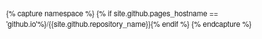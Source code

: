 {% capture namespace %}
{% if site.github.pages_hostname == 'github.io'%}/{{site.github.repository_name}}{% endif %}
{% endcapture %}
<!DOCTYPE html>
<html>
    <head>
	<meta charset="utf-8">
	<meta http-equiv="Content-Language" content="zh-cn">
	<meta http-equiv="Content-Type" content="text/html; charset=UTF-8" />
	<meta http-equiv="X-UA-Compatible" content="IE=edge,chrome=1">
	<meta name="viewport" content="width=device-width,initial-scale=1.0, minimum-scale=1.0, maximum-scale=1.0, user-scalable=no"/>
	<title></title>
	<style>
		body {
		    padding: 0;
		    margin: 10px;
		    font-size: 12px;
		    /*line-height: 1.125rem;*/
		    font-family: 'Helvetica Neue',Helvetica,'Lucida Grande','Luxi Sans',Arial,'PingFang SC','Hiragino Sans GB',STHeiti,'Microsoft YaHei','Wenquanyi Micro Hei','WenQuanYi Micro Hei Mono','WenQuanYi Zen Hei','WenQuanYi Zen Hei Mono',LiGothicMed;
		}

		a:link,
		a:active,
		a:visited
		{
			text-decoration: none;
			color: black;
		}
		a:hover   {
			background-color: black;
			color: white;
		}

		ul,
		li{
			padding-left: 15px;
    		margin: 0px;
    		list-style: none;
		}

		.classify {
			padding: 3px;
			display: grid;
		  grid-template-columns: repeat(auto-fit, minmax(280px, 1fr));
		  /*border-width: 1px;
		  border-style: dashed;
		  border-color: #525252;
		  */margin-bottom: 20px;
		}

		.classify > ul {
			padding-left: 0px;
		}

		.books {
			display: grid;
		    grid-template-columns: repeat(3, 1fr);
		    margin-bottom: 20px;
		}
		.books ul,
		.books li {
			padding: 0;
		}

		.footer {
			text-align: center;
			margin-top: 20px;
		}

		.title {
			margin: 0px 0px 10px 0px;display: grid;grid-auto-flow: column;width: 100%;
			margin-bottom: 20px;
		}
		.title .title_text {
			font-size: 25px;
		}
		.title .search_content {
			justify-self: end;display: inline-flex;align-items: flex-end;
		}
		.search_content .input {
			font-size: 12px;
			height: 21px;border: 1px solid black;padding: 0 2px;margin-right: 2px;width: 300px;
		}

		.search_content .button {
			cursor: pointer;
			height: 23px;border: 1px solid black;background-color: black;color: white;font-size: 12px;justify-self: juu;
		}
		.search_content .button:hover {
			background-color: white;
			color: black;
		}
		sup {
			padding: 0 4px;
		}

		.download_button{
			border: 1px solid black;
	    padding: 0px 4px;
	    font-size: 12px;
	    cursor: pointer;
		}
	</style>
	</head>
	<body>
		<div class="title" aria-region="true" aria-regiontype="2" tabindex="0">
			<div class="title_text"><a href="{{namespace}}/index.html">个人图书馆</a></div>
			<!-- <div class="search_content">
				<form onsubmit="return do_search()" submit="" method="post">
					<input id="search_text" class="input" onkeyup="do_search()" name="input" type="text" placeholder="ISBN / 书名 / 作者 / 出版社 / 分类 / 分类代码 / 译者">
					<input type="submit" class="button" value="查找" />
				</form>
			</div> -->
		</div>

		<!-- <div id="classify_content" class="classify"></div>
		<div id="books" class="books">
		</div> -->

		<div id="container"></div>

		<div class="footer">
			<div>© 2022 xiashuangxi@hotmail.com</div>
			<div>本站所有数据均收集于网络</div>
			<div>本站的分类采用的是<a href="http://clc.nlc.cn/ztfdsb.jsp">中国图书馆分类法第五版</a></div>
		</div>
</html>

<!-- tree -->
<script type="text/javascript">
	class TreeNode {
		constructor(key, value, parent = null) {
			this.key = key;
			this.value = value;
			this.parent = parent;
			this.children = [];
		}

		get is_leaf() {
			return this.children.length === 0;
		}

		get hasChildren() {
			return !this.is_leaf();
		}
	}

	class Tree {
		constructor (key, value = value) {
			this.root = new TreeNode(key,value);
		}

		*preOrderTraversal(node = this.root) {
			yield node;
			if (node.children.length){
				for (let child of node.children) {
					yield* this.preOrderTraversal(child);
				}
			}
		}

		*postOrderTraversal(node = this.root) {
			if (node.children.length) {
				for (let child of node.children) {
					yield* this.postOrderTraversal(child);
				}
			}
			yield node;
		}

		insert(parentNodeKey, key, value) {
			for (let node of this.preOrderTraversal()){
				if (node.key === parentNodeKey){
					node.children.push(new TreeNode(key, value,node));
					return true;
				}
			}
			return false;
		}

		remove(key) {
			for (let node of this.preOrderTraversal()) {
				const filtered = node.children.filter(c => c.key !== key);
				if (filtered.length !== node.children.length) {
					node.children = filtered;
					return true;
				}
			}
			return false;
		}

		find(key){
			for (let node of this.preOrderTraversal()) {
				if(node.key === key) return node;
			}
			return undefined;
		}
	}
</script>
<!-- tree end -->

<script>
	// data
	var cf = [];
	var cf_key = "classification";
	var books = [];

	// show_books
	var show_books = function() {
		var ul = document.createElement('ul');
		//padding: 0px; display: grid;justify-content: start;align-items: start;justify-items: start;grid-template-columns: repeat(auto-fit, minmax(350px, 1fr));
		// ul.style.padding='0';
		// ul.style.display='grid';
		// ul.style.grid
		ul.setAttribute("style", "padding: 0px; display: grid;justify-content: start;align-items: start;justify-items: start;grid-template-columns: repeat(auto-fit, minmax(350px, 1fr));");

		for (var i = books.length - 1; i >= 0; i--) {
			var li = document.createElement('li');
			li.style.padding='0';
			ul.appendChild(li);

			var book = books[i][0];
			var book_title = document.createElement('div');
			book_title.innerHTML ="<a href='/eb/info.html/#isbn/"+book.isbn+"' title='"+book.name+"'>"+ book.name + "</a>";
			li.appendChild(book_title);
		}
		
		document.getElementById('container').appendChild(ul);
		// document.getElementById('books').appendChild(ul);
	}

	var get_book_obj = function(isbn) {
		for (var i = books.length - 1; i >= 0; i--) {
			var book = books[i][0];
			if ( isbn && isbn == book.isbn ) {
				var isbn_el = document.createElement('div');
				isbn_el.style.display = 'flex';
				isbn_el.style.lineHeight = '1rem';
				isbn_el.innerHTML = '<div style="width:60px; font-weight:bold; text-align: right;margin-right:5px">书名:</div><div>'+book.name+'</div>'

				var name_el = document.createElement('div');
				name_el.style.display = 'flex';
				name_el.style.lineHeight = '1rem';
				name_el.innerHTML = '<div style="width:60px; font-weight:bold; text-align: right;margin-right:5px">ISBN:</div><div>'+book.isbn+'</div>'

				var author_el = document.createElement('div');
				author_el.style.display = 'flex';
				author_el.style.lineHeight = '1rem';
				author_el.innerHTML = '<div style="width:60px; font-weight:bold; text-align: right;margin-right:5px">作者/译者:</div><div>'+(book.author ? book.author : "" ).replaceAll('\\','')+'，&nbsp;[译]'+book.translator+'</div>'

				var ph_el = document.createElement('div');
				ph_el.style.display = 'flex';
				ph_el.style.lineHeight = '1rem';
				ph_el.innerHTML = '<div style="width:60px; font-weight:bold; text-align: right;margin-right:5px">出版社:</div><div>'+book.publishinghouse+'</div>'

				var standard_el = document.createElement('div');
				standard_el.style.display = 'flex';
				standard_el.style.lineHeight = '1rem';
				standard_el.innerHTML = '<div style="width:60px; font-weight:bold; text-align: right;margin-right:5px">字数:</div><div>'+(book.standard ? book.standard : "")+'</div>'

				var edition_el = document.createElement('div');
				edition_el.style.display = 'flex';
				edition_el.style.lineHeight = '1rem';
				edition_el.innerHTML = '<div style="width:60px; font-weight:bold; text-align: right;margin-right:5px">版次:</div><div>'+(book.edition ? book.edition : "")+'</div>'

				var btn_el = document.createElement('div');
				btn_el.innerHTML = '<a class="download_button" href="/eb/">返回</a><a target="_block" class="download_button" href="'+book.url+'">下载</a>';

				var container = document.getElementById('container');
				container.appendChild(name_el);
				container.appendChild(isbn_el);
				container.appendChild(author_el);
				container.appendChild(ph_el);
				container.appendChild(edition_el);
				container.appendChild(standard_el);

				container.appendChild(btn_el);
			}
		}
	}

	var get_action_info = function() {
		var action_info = window.location.href.match(/\#(\S*)/);
		if (action_info){
			var t1 = action_info[0].match(/\/(\S*)/);//[1];
			if(t1) {
				return action_info[0].match(/\/(\S*)/)[1];
			}
		} 
		return null;
	}

	var get_action = function() {
		var action_info = window.location.href.match(/\#(\S*)/);
		if (action_info){
			//return action_info[0].match(/(\S*)\//)[1].toUpperCase();
			var t1 = action_info[0].match(/(\S*)\//);//[1];
			if (t1) { return t1[1].toUpperCase() } else { return action_info[0].toUpperCase() }
		} 
		return null;
	}

	var do_search = function() {
		var in_t = document.getElementById("search_text").value;
		if (in_t.length > 0){
			document.location.href="#search/"+document.getElementById("search_text").value;
		} else {
			document.getElementById("search_text").value = "";
			document.location.href="#";
		}
		return false
	}

	window.onload = function() {
		var data_obj = JSON.parse('{{site.data | jsonify}}');
		cf = data_obj[cf_key];
		var book_keys = Object.keys(data_obj);
		for (var i = book_keys.length - 1; i >= 0; i--) {
			var b_key = book_keys[i];
			if (b_key !== cf_key) {
				books.push(data_obj[b_key]);
			}
		}

		var current_action = get_action();
		if (current_action === "#ISBN") {
			get_book_obj(get_action_info());
		}

		if (!current_action || current_action === "#SEARCG") {
			show_books();
		}

	}
</script>